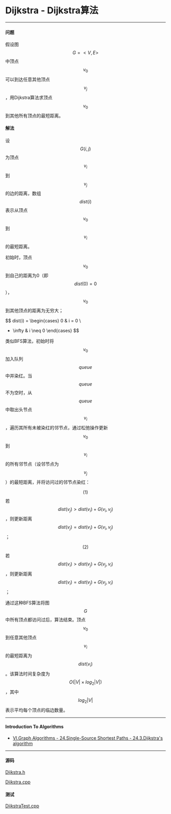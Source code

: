 <script type="text/javascript" src="https://cdnjs.cloudflare.com/ajax/libs/mathjax/2.7.1/MathJax.js?config=TeX-AMS-MML_HTMLorMML"></script>

# Dijkstra - Dijkstra算法

--------

#### 问题

假设图$$ G = <V, E> $$中顶点$$ v_0 $$可以到达任意其他顶点$$ v_j $$，用Dijkstra算法求顶点$$ v_0 $$到其他所有顶点的最短距离。

#### 解法

设$$ G(i, j) $$为顶点$$ v_i $$到$$ v_j $$的边的距离，数组$$ dist(i) $$表示从顶点$$ v_0 $$到$$ v_i $$的最短距离。

初始时，顶点$$ v_0 $$到自己的距离为0（即$$ dist(0) = 0 $$），$$ v_0 $$到其他顶点的距离为无穷大；

$$
dist(i) =
\begin{cases}
0                   &   i = 0       \\
+ \infty            &   i \neq 0
\end{cases}
$$

类似BFS算法，初始时将$$ v_0 $$加入队列$$ queue $$中并染红。当$$ queue $$不为空时，从$$ queue $$中取出头节点$$ v_i $$，遍历其所有未被染红的邻节点，通过松弛操作更新$$ v_0 $$到$$ v_i $$的所有邻节点（设邻节点为$$ v_j $$）的最短距离，并将访问过的邻节点染红：

$$ (1) $$ 若$$ dist(v_j) \gt dist(v_i) + G(v_i, v_j) $$，则更新距离$$ dist(v_j) = dist(v_i) + G(v_i, v_j) $$；

$$ (2) $$ 若$$ dist(v_i) \gt dist(v_j) + G(v_j, v_i) $$，则更新距离$$ dist(v_i) = dist(v_j) + G(v_j, v_i) $$；

通过这种BFS算法将图$$ G $$中所有顶点都访问过后，算法结束。顶点$$ v_0 $$到任意其他顶点$$ v_i $$的最短距离为$$ dist(v_i) $$。该算法时间复杂度为$$ O(|V| \times log_2 |V|) $$，其中$$ log_2 |V| $$表示平均每个顶点的临边数量。

--------

#### Introduction To Algorithms

* [VI.Graph Algorithms - 24.Single-Source Shortest Paths - 24.3.Dijkstra's algorithm](https://mcdtu.files.wordpress.com/2017/03/introduction-to-algorithms-3rd-edition-sep-2010.pdf)


--------

#### 源码

[Dijkstra.h](https://github.com/linrongbin16/Way-to-Algorithm/blob/master/src/GraphTheory/ShortestPath/Dijkstra.h)

[Dijkstra.cpp](https://github.com/linrongbin16/Way-to-Algorithm/blob/master/src/GraphTheory/ShortestPath/Dijkstra.cpp)

#### 测试

[DijkstraTest.cpp](https://github.com/linrongbin16/Way-to-Algorithm/blob/master/src/GraphTheory/ShortestPath/DijkstraTest.cpp)
